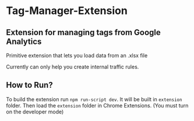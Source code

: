# Tag-Manager-Extension
## Extension for managing tags from Google Analytics

Primitive extension that lets you load data from an .xlsx file

Currently can only help you create internal traffic rules.

## How to Run?

To build the extension run ```npm run-script dev```. It will be built in ```extension``` folder. Then load the ```extension``` folder in Chrome Extensions. (You must turn on the developer mode)
